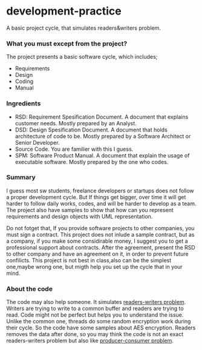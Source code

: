 development-practice
====================

A basic project cycle, that simulates readers&amp;writers problem.

### What you must except from the project?
The project presents a basic software cycle, which includes;
* Requirements
* Design
* Coding
* Manual

### Ingredients
* RSD: Requirement Spesification Document. A document that explains customer needs.  Mostly prepared by an Analyst.
* DSD: Design Spesification Document. A document that holds architecture of code to be.  Mostly prepared by a Software Architect or Senior Developer.
* Source Code. You are familier with this I guess.
* SPM: Software Product Manual. A document that explain the usage of executable software. Mostly prepared by the one who codes.

### Summary
I guess most sw students, freelance developers or startups does not follow a proper development cycle. But If things get bigger, over time it will get harder to follow daily works, codes, and will be harder to develop as a team.
The project also have samples to show that how can you represent requirements and design objects with UML representation.

Do not fotget that, If you provide software projects to other companies, you must sign a contract. This project does not inlude a sample contract, but as a company, if you make some considirable money, I suggest you to get a professional support about contracts. After the agreement, present the RSD to other company and have an agreement on it, in order to prevent future confilicts.
This project is not best in class,also can be the simplest one,maybe wrong one, but migth help you set up the cycle that in your mind.


### About the code
The code may also help someone. It simulates [readers-writers problem](http://en.wikipedia.org/wiki/Readers-writers_problem). Writers are trying to write to a common buffer and readers are trying to read. Code might not be perfect but helps you to understand the issue.
Unlike the common one, threads do some random encryption work during their cycle. So the code have some samples about AES encryption. Readers removes the data after done, so you may think the code is not an exact readers-writers problem but also like [producer-consumer problem](http://en.wikipedia.org/wiki/Producer-consumer_problem).
